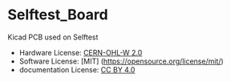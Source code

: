 # Selftest_Board
 Kicad PCB used on Selftest 
 
 
- Hardware License: [CERN-OHL-W 2.0](https://ohwr.org/cern_ohl_w_v2.txt)
- Software License: [MIT] (https://opensource.org/license/mit/)
- documentation License: [CC BY 4.0](https://creativecommons.org/licenses/by/4.0/)
